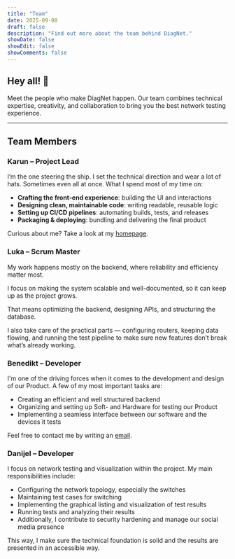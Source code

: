 ```yaml
---
title: "Team"
date: 2025-09-08
draft: false
description: "Find out more about the team behind DiagNet."
showDate: false
showEdit: false
showComments: false
---
```


## Hey all! 👋

Meet the people who make DiagNet happen. Our team combines technical expertise,
creativity, and collaboration to bring you the best network testing experience.

---

## Team Members

### Karun – Project Lead

I’m the one steering the ship. I set the technical direction and wear a lot of
hats. Sometimes even all at once. What I spend most of my time on:

- **Crafting the front‑end experience**: building the UI and interactions
- **Designing clean, maintainable code**: writing readable, reusable logic
- **Setting up CI/CD pipelines**: automating builds, tests, and releases
- **Packaging & deploying**: bundling and delivering the final product

Curious about me? Take a look at my [homepage](https://karun.sndh.dev).

### Luka – Scrum Master

My work happens mostly on the backend, where reliability and efficiency matter
most.

I focus on making the system scalable and well-documented, so it can keep up as
the project grows.

That means optimizing the backend, designing APIs, and structuring the database.

I also take care of the practical parts — configuring routers, keeping data
flowing, and running the test pipeline to make sure new features don’t break
what’s already working.

### Benedikt – Developer

I'm one of the driving forces when it comes to the development and design of
our Product.
A few of my most important tasks are:

- Creating an efficient and well structured backend
- Organizing and setting up Soft- and Hardware for testing our Product
- Implementing a seamless interface between our software and the devices it
  tests

Feel free to contact me by writing an
[email](mailto:benedikt.theuretzbachner@htl.rennweg.at).

### Danijel – Developer

I focus on network testing and visualization within the project.
My main responsibilities include:

- Configuring the network topology, especially the switches
- Maintaining test cases for switching
- Implementing the graphical listing and visualization of test results
- Running tests and analyzing their results
- Additionally, I contribute to security hardening and manage our social media
  presence

This way, I make sure the technical foundation is solid and the results are
presented in an accessible way.
